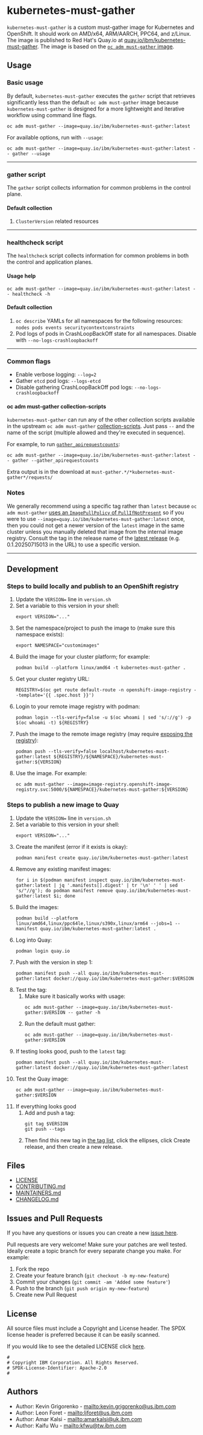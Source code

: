 # kubernetes-must-gather

`kubernetes-must-gather` is a custom must-gather image for Kubernetes and OpenShift. It should work on AMD/x64, ARM/AARCH, PPC64, and z/Linux. The image is published to Red Hat's Quay.io at [quay.io/ibm/kubernetes-must-gather](https://quay.io/repository/ibm/kubernetes-must-gather). The image is based on the [`oc adm must-gather` image](https://github.com/openshift/must-gather).

## Usage

### Basic usage

By default, `kubernetes-must-gather` executes the `gather` script that retrieves significantly less than the default `oc adm must-gather` image because `kubernetes-must-gather` is designed for a more lightweight and iterative workflow using command line flags.

```
oc adm must-gather --image=quay.io/ibm/kubernetes-must-gather:latest
```

For available options, run with `--usage`:

```
oc adm must-gather --image=quay.io/ibm/kubernetes-must-gather:latest -- gather --usage
```

---

### gather script

The `gather` script collects information for common problems in the control plane.

#### Default collection

1. `ClusterVersion` related resources

---

### healthcheck script

The `healthcheck` script collects information for common problems in both the control and application planes.

#### Usage help

```
oc adm must-gather --image=quay.io/ibm/kubernetes-must-gather:latest -- healthcheck -h
```

#### Default collection

1. `oc describe` YAMLs for all namespaces for the following resources: `nodes pods events securitycontextconstraints`
1. Pod logs of pods in CrashLoopBackOff state for all namespaces. Disable with `--no-logs-crashloopbackoff`

---

### Common flags

* Enable verbose logging: `--log=2`
* Gather `etcd` pod logs: `--logs-etcd`
* Disable gathering CrashLoopBackOff pod logs: `--no-logs-crashloopbackoff`

#### oc adm must-gather collection-scripts

`kubernetes-must-gather` can run any of the other collection scripts available in the upstream `oc adm must-gather` [collection-scripts](https://github.com/openshift/must-gather/tree/main/collection-scripts). Just pass `--` and the name of the script (multiple allowed and they're executed in sequence).

For example, to run [`gather_apirequestcounts`](https://github.com/openshift/must-gather/blob/main/collection-scripts/gather_apirequestcounts):

```
oc adm must-gather --image=quay.io/ibm/kubernetes-must-gather:latest -- gather --gather_apirequestcounts
```

Extra output is in the download at `must-gather.*/*kubernetes-must-gather*/requests/`

### Notes

We generally recommend using a specific tag rather than `latest` because `oc adm must-gather` [uses an `ImagePullPolicy` of `PullIfNotPresent`](https://github.com/openshift/oc/issues/2029) so if you were to use `--image=quay.io/ibm/kubernetes-must-gather:latest` once, then you could not get a newer version of the `latest` image in the same cluster unless you manually deleted that image from the internal image registry. Consult the tag in the release name of the [latest release](https://github.com/IBM/kubernetes-must-gather/releases/latest) (e.g. 0.1.20250715013 in the URL) to use a specific version.

---

## Development

### Steps to build locally and publish to an OpenShift registry

1. Update the `VERSION=` line in `version.sh`
1. Set a variable to this version in your shell:
   ```
   export VERSION="..."
   ```
1. Set the namespace/project to push the image to (make sure this namespace exists):
   ```
   export NAMESPACE="customimages"
   ```
1. Build the image for your cluster platform; for example:
   ```
   podman build --platform linux/amd64 -t kubernetes-must-gather .
   ```
1. Get your cluster registry URL:
   ```
   REGISTRY=$(oc get route default-route -n openshift-image-registry --template='{{ .spec.host }}')
   ```
1. Login to your remote image registry with podman:
   ```
   podman login --tls-verify=false -u $(oc whoami | sed 's/://g') -p $(oc whoami -t) ${REGISTRY}
   ```
1. Push the image to the remote image registry (may require [exposing the registry](https://docs.openshift.com/container-platform/latest/registry/securing-exposing-registry.html)):
   ```
   podman push --tls-verify=false localhost/kubernetes-must-gather:latest ${REGISTRY}/${NAMESPACE}/kubernetes-must-gather:${VERSION}
   ```
1. Use the image. For example:
   ```
   oc adm must-gather --image=image-registry.openshift-image-registry.svc:5000/${NAMESPACE}/kubernetes-must-gather:${VERSION}
   ```

### Steps to publish a new image to Quay

1. Update the `VERSION=` line in `version.sh`
1. Set a variable to this version in your shell:
   ```
   export VERSION="..."
   ```
1. Create the manifest (error if it exists is okay):
   ```
   podman manifest create quay.io/ibm/kubernetes-must-gather:latest
   ```
1. Remove any existing manifest images:
   ```
   for i in $(podman manifest inspect quay.io/ibm/kubernetes-must-gather:latest | jq '.manifests[].digest' | tr '\n' ' ' | sed 's/"//g'); do podman manifest remove quay.io/ibm/kubernetes-must-gather:latest $i; done
   ```
1. Build the images:
   ```
   podman build --platform linux/amd64,linux/ppc64le,linux/s390x,linux/arm64 --jobs=1 --manifest quay.io/ibm/kubernetes-must-gather:latest .
   ```
1. Log into Quay:
   ```
   podman login quay.io
   ```
1. Push with the version in step 1:
   ```
   podman manifest push --all quay.io/ibm/kubernetes-must-gather:latest docker://quay.io/ibm/kubernetes-must-gather:$VERSION
   ```
1. Test the tag:
    1. Make sure it basically works with usage:
       ```
       oc adm must-gather --image=quay.io/ibm/kubernetes-must-gather:$VERSION -- gather -h
       ```
    1. Run the default must gather:
       ```
       oc adm must-gather --image=quay.io/ibm/kubernetes-must-gather:$VERSION
       ```
1. If testing looks good, push to the `latest` tag:
   ```
   podman manifest push --all quay.io/ibm/kubernetes-must-gather:latest docker://quay.io/ibm/kubernetes-must-gather:latest
   ```
1. Test the Quay image:
   ```
   oc adm must-gather --image=quay.io/ibm/kubernetes-must-gather:$VERSION
   ```
1. If everything looks good
    1. Add and push a tag:
       ```
       git tag $VERSION
       git push --tags
       ```
    2. Then find this new tag in [the tag list](https://github.com/IBM/kubernetes-must-gather/tags), click the ellipses, click Create release, and then create a new release.

## Files

* [LICENSE](LICENSE)
* [CONTRIBUTING.md](CONTRIBUTING.md)
* [MAINTAINERS.md](MAINTAINERS.md)
* [CHANGELOG.md](CHANGELOG.md)

## Issues and Pull Requests

If you have any questions or issues you can create a new [issue here][issues].

Pull requests are very welcome! Make sure your patches are well tested.
Ideally create a topic branch for every separate change you make. For
example:

1. Fork the repo
2. Create your feature branch (`git checkout -b my-new-feature`)
3. Commit your changes (`git commit -am 'Added some feature'`)
4. Push to the branch (`git push origin my-new-feature`)
5. Create new Pull Request

## License

All source files must include a Copyright and License header. The SPDX license header is 
preferred because it can be easily scanned.

If you would like to see the detailed LICENSE click [here](LICENSE).

```text
#
# Copyright IBM Corporation. All Rights Reserved.
# SPDX-License-Identifier: Apache-2.0
#
```
## Authors

- Author: Kevin Grigorenko - <mailto:kevin.grigorenko@us.ibm.com>
- Author: Leon Foret - <mailto:ljforet@us.ibm.com>
- Author: Amar Kalsi - <mailto:amarkalsi@uk.ibm.com>
- Author: Kaifu Wu - <mailto:kfwu@tw.ibm.com>

[issues]: https://github.com/IBM/kubernetes-must-gather/issues/new

